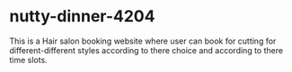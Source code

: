 # nutty-dinner-4204	

This is a Hair salon booking website where user can book for cutting for different-different styles according to there choice and according to there time slots. 
